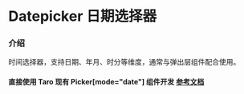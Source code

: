 #  Datepicker 日期选择器

### 介绍
    
时间选择器，支持日期、年月、时分等维度，通常与弹出层组件配合使用。

#### 直接使用 Taro 现有 Picker[mode="date"] 组件开发 [参考文档](https://docs.taro.zone/docs/components/forms/picker)
    
<!-- ### 安装

```javascript
import { createApp } from 'vue';
import { DatePicker } from '@minerui/minerui-taro';

const app = createApp();
app.use(DatePicker);
```

## 代码演示
```html
<miner-datepicker @onChange="onChange">
  <miner-cell title="请选择日期" :desc="desc"></miner-cell>
</miner-datepicker>
```
```javascript
<script>
export default createDemo({
  setup() {
    const desc = ref();

    const onChange = (value: any) => {
      desc.value = value;
    };

    return {
      desc,
      onChange
    };
  }
});
</script>
```


## API

### Props

| 参数            | 说明                                              | 类型    | 默认值   |
|-----------------|---------------------------------------------------|---------|----------|
| value        | 选中的日期，格式为'YYYY-MM-DD'                        | String    | `new Date()` |
| start        | 开始日期                                          | String    | `1970-01-01` |
| end        | 结束日期                                          | String    | `2999-01-01` |
| fields        | 选择器的粒度(`year`、`month`、`day`)            | String    | `day` |



### Events
    
| 事件名  | 说明               | 回调参数     |
|---------|--------------------|--------------|
| onChange | 点击确定按钮时触发 | event: Event | -->